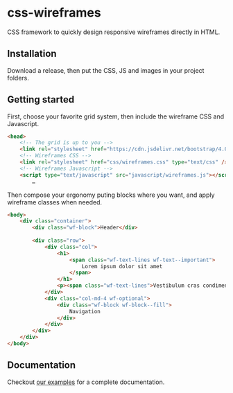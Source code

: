 # css-wireframes
CSS framework to quickly design responsive wireframes directly in HTML.

## Installation

Download a release, then put the CSS, JS and images in your project folders.

## Getting started

First, choose your favorite grid system, then include the wireframe CSS and Javascript.
``` html
<head>
	<!-- The grid is up to you -->
	<link rel="stylesheet" href="https://cdn.jsdelivr.net/bootstrap/4.0.0-alpha.6/css/bootstrap-grid.min.css" type="text/css" />
	<!-- Wireframes CSS -->
	<link rel="stylesheet" href="css/wireframes.css" type="text/css" />
	<!-- Wireframes Javascript -->
	<script type="text/javascript" src="javascript/wireframes.js"></script>
		…
```

Then compose your ergonomy puting blocks where you want, and apply wireframe classes when needed.
``` html
<body>
	<div class="container">
		<div class="wf-block">Header</div>
		
		<div class="row">
			<div class="col">
				<h1>
					<span class="wf-text-lines wf-text--important">
						Lorem ipsum dolor sit amet
					</span>
				</h1>
				<p><span class="wf-text-lines">Vestibulum cras condimentum dis ullamcorper mattis dictumst interdum a commodo a parturient sit cras laoreet adipiscing magna sapien. A interdum curabitur vestibulum vestibulum dui cursus aptent dictum litora ipsum viverra scelerisque vestibulum venenatis dictumst a. Sociosqu at et erat nulla parturient orci porttitor lorem lobortis consectetur nibh vulputate hac fames dis at a ullamcorper elementum donec eget platea aliquam phasellus. Suspendisse feugiat maecenas est vestibulum dictum suspendisse ante condimentum eleifend ut lectus in natoque interdum ultricies a dictum a mollis eros justo. Ultrices ut orci enim proin a a semper eros velit a purus proin sodales vestibulum aliquam ullamcorper lacus himenaeos massa commodo aenean adipiscing commodo hac torquent rutrum.</span></p>
			</div>
			<div class="col-md-4 wf-optional">
				<div class="wf-block wf-block--fill">
					Navigation
				</div>
			</div>
		</div>
	</div>
</body>
```

## Documentation

Checkout [our examples](http://wireframes.ldd.fr/examples/) for a complete documentation.

